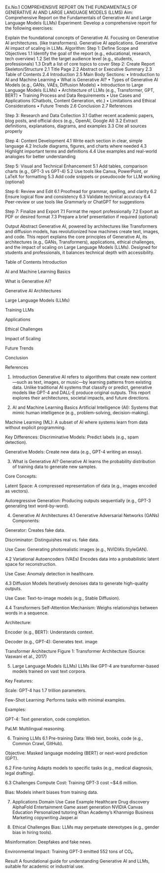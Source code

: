 Ex.No.1 COMPREHENSIVE REPORT ON THE FUNDAMENTALS OF GENERATIVE AI AND LARGE LANGUAGE MODELS (LLMS)
Aim: Comprehensive Report on the Fundamentals of Generative AI and Large Language Models (LLMs)
Experiment: Develop a comprehensive report for the following exercises:

Explain the foundational concepts of Generative AI.
Focusing on Generative AI architectures. (like transformers).
Generative AI applications.
Generative AI impact of scaling in LLMs.
Algorithm: Step 1: Define Scope and Objectives
1.1 Identify the goal of the report (e.g., educational, research, tech overview) 1.2 Set the target audience level (e.g., students, professionals) 1.3 Draft a list of core topics to cover Step 2: Create Report Skeleton/Structure 2.1 Title Page 2.2 Abstract or Executive Summary 2.3 Table of Contents 2.4 Introduction 2.5 Main Body Sections: • Introduction to AI and Machine Learning • What is Generative AI? • Types of Generative AI Models (e.g., GANs, VAEs, Diffusion Models) • Introduction to Large Language Models (LLMs) • Architecture of LLMs (e.g., Transformer, GPT, BERT) • Training Process and Data Requirements • Use Cases and Applications (Chatbots, Content Generation, etc.) • Limitations and Ethical Considerations • Future Trends 2.6 Conclusion 2.7 References

Step 3: Research and Data Collection 3.1 Gather recent academic papers, blog posts, and official docs (e.g., OpenAI, Google AI) 3.2 Extract definitions, explanations, diagrams, and examples 3.3 Cite all sources properly

Step 4: Content Development 4.1 Write each section in clear, simple language 4.2 Include diagrams, figures, and charts where needed 4.3 Highlight important terms and definitions 4.4 Use examples and real-world analogies for better understanding

Step 5: Visual and Technical Enhancement 5.1 Add tables, comparison charts (e.g., GPT-3 vs GPT-4) 5.2 Use tools like Canva, PowerPoint, or LaTeX for formatting 5.3 Add code snippets or pseudocode for LLM working (optional)

Step 6: Review and Edit 6.1 Proofread for grammar, spelling, and clarity 6.2 Ensure logical flow and consistency 6.3 Validate technical accuracy 6.4 Peer-review or use tools like Grammarly or ChatGPT for suggestions

Step 7: Finalize and Export 7.1 Format the report professionally 7.2 Export as PDF or desired format 7.3 Prepare a brief presentation if required (optional)

Output
Abstract
Generative AI, powered by architectures like Transformers and diffusion models, has revolutionized how machines create text, images, and code. This report explains the core principles of Generative AI, its architectures (e.g., GANs, Transformers), applications, ethical challenges, and the impact of scaling on Large Language Models (LLMs). Designed for students and professionals, it balances technical depth with accessibility.

Table of Contents
Introduction

AI and Machine Learning Basics

What is Generative AI?

Generative AI Architectures

Large Language Models (LLMs)

Training LLMs

Applications

Ethical Challenges

Impact of Scaling

Future Trends

Conclusion

References

1. Introduction
Generative AI refers to algorithms that create new content—such as text, images, or music—by learning patterns from existing data. Unlike traditional AI systems that classify or predict, generative models like GPT-4 and DALL-E produce original outputs. This report explores their architectures, societal impacts, and future directions.

2. AI and Machine Learning Basics
Artificial Intelligence (AI): Systems that mimic human intelligence (e.g., problem-solving, decision-making).

Machine Learning (ML): A subset of AI where systems learn from data without explicit programming.

Key Differences:
Discriminative Models: Predict labels (e.g., spam detection).

Generative Models: Create new data (e.g., GPT-4 writing an essay).

3. What is Generative AI?
Generative AI learns the probability distribution of training data to generate new samples.

Core Concepts:

Latent Space: A compressed representation of data (e.g., images encoded as vectors).

Autoregressive Generation: Producing outputs sequentially (e.g., GPT-3 generating text word-by-word).

4. Generative AI Architectures
4.1 Generative Adversarial Networks (GANs) Components:

Generator: Creates fake data.

Discriminator: Distinguishes real vs. fake data.

Use Case: Generating photorealistic images (e.g., NVIDIA’s StyleGAN).

4.2 Variational Autoencoders (VAEs) Encodes data into a probabilistic latent space for reconstruction.

Use Case: Anomaly detection in healthcare.

4.3 Diffusion Models Iteratively denoises data to generate high-quality outputs.

Use Case: Text-to-image models (e.g., Stable Diffusion).

4.4 Transformers Self-Attention Mechanism: Weighs relationships between words in a sequence.

Architecture:

Encoder (e.g., BERT): Understands context.

Decoder (e.g., GPT-4): Generates text. image

Transformer Architecture Figure 1: Transformer Architecture (Source: Vaswani et al., 2017)

5. Large Language Models (LLMs)
LLMs like GPT-4 are transformer-based models trained on vast text corpora.

Key Features:

Scale: GPT-4 has 1.7 trillion parameters.

Few-Shot Learning: Performs tasks with minimal examples.

Examples:

GPT-4: Text generation, code completion.

PaLM: Multilingual reasoning.

6. Training LLMs
6.1 Pre-training Data: Web text, books, code (e.g., Common Crawl, GitHub).

Objective: Masked language modeling (BERT) or next-word prediction (GPT).

6.2 Fine-tuning Adapts models to specific tasks (e.g., medical diagnosis, legal drafting).

6.3 Challenges Compute Cost: Training GPT-3 cost ~$4.6 million.

Bias: Models inherit biases from training data.

7. Applications
Domain Use Case Example Healthcare Drug discovery AlphaFold Entertainment Game asset generation NVIDIA Canvas Education Personalized tutoring Khan Academy’s Khanmigo Business Marketing copywriting Jasper.ai

8. Ethical Challenges
Bias: LLMs may perpetuate stereotypes (e.g., gender bias in hiring tools).

Misinformation: Deepfakes and fake news.

Environmental Impact: Training GPT-3 emitted 552 tons of CO₂.

Result
A foundational guide for understanding Generative AI and LLMs, suitable for academic or industrial use.

